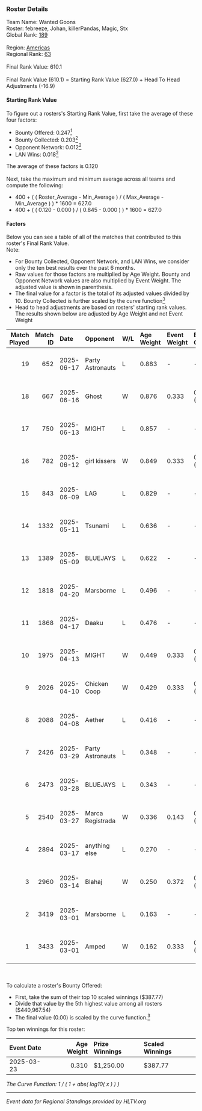 ### Roster Details<br />
Team Name: Wanted Goons<br />
Roster: febreeze, Johan, killerPandas, Magic, Stx<br />
Global Rank: [189](../../standings_global_2025_08_04.md)<br />
<br />
Region: [Americas]( ../../standings_americas_2025_08_04.md)<br />
Regional Rank: [63]( ../../standings_americas_2025_08_04.md)<br />
<br />
Final Rank Value:  610.1<br />
<br />
Final Rank Value (610.1) = Starting Rank Value (627.0) + Head To Head Adjustments (-16.9)<br />

#### Starting Rank Value<br />
To figure out a rosters's Starting Rank Value, first take the average of these four factors:<br />
- Bounty Offered: 0.247[<sup>1</sup>](#table2)
- Bounty Collected: 0.203[<sup>2</sup>](#table1)
- Opponent Network: 0.012[<sup>2</sup>](#table1)
- LAN Wins: 0.018[<sup>2</sup>](#table1)

The average of these factors is 0.120<br />
<br />
Next, take the maximum and minimum average across all teams and compute the following:<br />
- 400 + ( ( Roster_Average - Min_Average ) / ( Max_Average - Min_Average ) ) * 1600 = 627.0
- 400 + ( ( 0.120 - 0.000 ) / ( 0.845 - 0.000 ) ) * 1600 = 627.0


#### Factors<br />
Below you can see a table of all of the matches that contributed to this roster's Final Rank Value.<br />
Note:<br />

- For Bounty Collected, Opponent Network, and LAN Wins, we consider only the ten best results over the past 6 months.
- Raw values for those factors are multiplied by Age Weight. Bounty and Opponent Network values are also multiplied by Event Weight. The adjusted value is shown in parenthesis.
- The final value for a factor is the total of its adjusted values divided by 10. Bounty Collected is further scaled by the curve function[<sup>3</sup>](#curveFunction)
- Head to head adjustments are based on rosters' starting rank values. The results shown below are adjusted by Age Weight and not Event Weight
<span id="table1"></span><br />


| Match Played | Match ID | Date       | Opponent         | W/L | Age Weight | Event Weight | Bounty Collected | Opponent Network | LAN Wins  | H2H Adj. | Roster                                    |
| -: | -: | :- | :- | :- | :- | :- | :- | :- | :- | -: | :- |
|           19 |      652 | 2025-06-17 | Party Astronauts | L   | 0.883      | -            | -                | -                | -         |    -8.92 | febreeze, Johan, killerPandas, Magic, Stx |
|           18 |      667 | 2025-06-16 | Ghost            | W   | 0.876      | 0.333        | 0.001 (0.000)    | 0.075 (0.022)    | 0 (0.000) |    12.86 | febreeze, Johan, killerPandas, Magic, Stx |
|           17 |      750 | 2025-06-13 | MIGHT            | L   | 0.857      | -            | -                | -                | -         |   -12.14 | febreeze, Johan, killerPandas, Magic, Stx |
|           16 |      782 | 2025-06-12 | girl kissers     | W   | 0.849      | 0.333        | 0.001 (0.000)    | 0.095 (0.027)    | 0 (0.000) |    13.27 | febreeze, Johan, killerPandas, Magic, Stx |
|           15 |      843 | 2025-06-09 | LAG              | L   | 0.829      | -            | -                | -                | -         |    -7.19 | febreeze, Johan, killerPandas, Magic, Stx |
|           14 |     1332 | 2025-05-11 | Tsunami          | L   | 0.636      | -            | -                | -                | -         |    -9.41 | febreeze, Johan, killerPandas, KmZ, Magic |
|           13 |     1389 | 2025-05-09 | BLUEJAYS         | L   | 0.622      | -            | -                | -                | -         |    -2.44 | febreeze, Johan, killerPandas, KmZ, Magic |
|           12 |     1818 | 2025-04-20 | Marsborne        | L   | 0.496      | -            | -                | -                | -         |    -3.04 | febreeze, Johan, killerPandas, KmZ, Magic |
|           11 |     1868 | 2025-04-17 | Daaku            | L   | 0.476      | -            | -                | -                | -         |    -9.52 | febreeze, Johan, killerPandas, KmZ, Magic |
|           10 |     1975 | 2025-04-13 | MIGHT            | W   | 0.449      | 0.333        | 0.001 (0.000)    | 0.279 (0.042)    | 0 (0.000) |     7.92 | febreeze, Johan, killerPandas, KmZ, Magic |
|            9 |     2026 | 2025-04-10 | Chicken Coop     | W   | 0.429      | 0.333        | 0.001 (0.000)    | 0.138 (0.020)    | 0 (0.000) |     7.68 | febreeze, Johan, killerPandas, KmZ, Magic |
|            8 |     2088 | 2025-04-08 | Aether           | L   | 0.416      | -            | -                | -                | -         |    -5.57 | febreeze, Johan, killerPandas, KmZ, Magic |
|            7 |     2426 | 2025-03-29 | Party Astronauts | L   | 0.348      | -            | -                | -                | -         |    -3.58 | febreeze, Johan, killerPandas, KmZ, Magic |
|            6 |     2473 | 2025-03-28 | BLUEJAYS         | L   | 0.343      | -            | -                | -                | -         |    -1.35 | febreeze, Johan, killerPandas, KmZ, Magic |
|            5 |     2540 | 2025-03-27 | Marca Registrada | W   | 0.336      | 0.143        | 0.002 (0.000)    | 0.224 (0.011)    | 0 (0.000) |     5.79 | febreeze, Johan, killerPandas, KmZ, Magic |
|            4 |     2894 | 2025-03-17 | anything else    | L   | 0.270      | -            | -                | -                | -         |    -4.17 | febreeze, Johan, killerPandas, KmZ, Magic |
|            3 |     2960 | 2025-03-14 | Blahaj           | W   | 0.250      | 0.372        | 0.001 (0.000)    | 0.000 (0.000)    | 0 (0.000) |     2.69 | febreeze, Johan, killerPandas, KmZ, Magic |
|            2 |     3419 | 2025-03-01 | Marsborne        | L   | 0.163      | -            | -                | -                | -         |    -0.90 | febreeze, Johan, killerPandas, KmZ, Magic |
|            1 |     3433 | 2025-03-01 | Amped            | W   | 0.162      | 0.333        | 0.000 (0.000)    | 0.000 (0.000)    | 1 (0.162) |     1.11 | febreeze, Johan, killerPandas, KmZ, Magic |

<br />
<span id="table2"></span><br />
To calculate a roster's Bounty Offered:<br />

- First, take the sum of their top 10 scaled winnings ($387.77)
- Divide that value by the 5th highest value among all rosters ($440,967.54)
- The final value (0.00) is scaled by the curve function.[<sup>3</sup>](#curveFunction)

Top ten winnings for this roster:<br />

| Event Date | Age Weight | Prize Winnings | Scaled Winnings |
| :- | -: | :- | :- |
| 2025-03-23 |      0.310 | $1,250.00      | $387.77         |


<span id="curveFunction"></span>_The Curve Function: 1 / ( 1 + abs( log10( x ) ) )_<br />

---
_Event data for Regional Standings provided by HLTV.org_<br />

